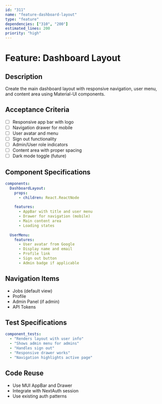 ```yaml
---
id: "311"
name: "feature-dashboard-layout"
type: "feature"
dependencies: ["310", "200"]
estimated_lines: 200
priority: "high"
---
```


# Feature: Dashboard Layout

## Description
Create the main dashboard layout with responsive navigation, user menu, and content area using Material-UI components.

## Acceptance Criteria
- [ ] Responsive app bar with logo
- [ ] Navigation drawer for mobile
- [ ] User avatar and menu
- [ ] Sign out functionality
- [ ] Admin/User role indicators
- [ ] Content area with proper spacing
- [ ] Dark mode toggle (future)

## Component Specifications
```yaml
components:
  DashboardLayout:
    props:
      - children: React.ReactNode
    
    features:
      - AppBar with title and user menu
      - Drawer for navigation (mobile)
      - Main content area
      - Loading states
  
  UserMenu:
    features:
      - User avatar from Google
      - Display name and email
      - Profile link
      - Sign out button
      - Admin badge if applicable
```

## Navigation Items
- Jobs (default view)
- Profile
- Admin Panel (if admin)
- API Tokens

## Test Specifications
```yaml
component_tests:
  - "Renders layout with user info"
  - "Shows admin menu for admins"
  - "Handles sign out"
  - "Responsive drawer works"
  - "Navigation highlights active page"
```

## Code Reuse
- Use MUI AppBar and Drawer
- Integrate with NextAuth session
- Use existing auth patterns
